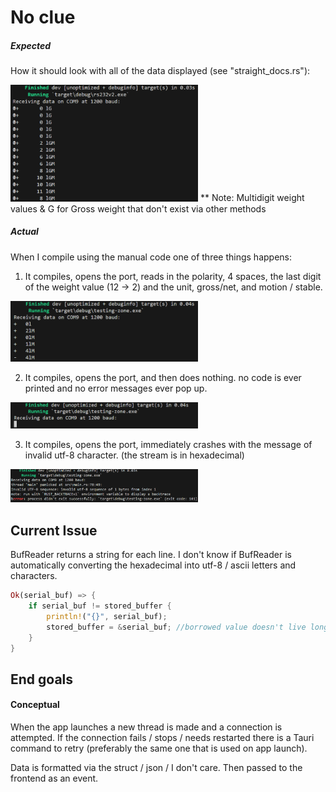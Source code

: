 # No clue

##### Expected
<p>How it should look with all of the data displayed (see "straight_docs.rs"):</p>
<img style="max-width: 300px" src="image-3.png"/>
** Note: Multidigit weight values & G for Gross weight that don't exist via other methods 

##### Actual
When I compile using the manual code one of three things happens:
1. It compiles, opens the port, reads in the polarity, 4 spaces, the last digit of the weight value (12 -> 2) and the unit, gross/net, and motion / stable.
<img style="max-width: 300px" src="image-2.png"/>

2. It compiles, opens the port, and then does nothing. no code is ever printed and no error messages ever pop up.
<img style="max-width: 300px" src="image-1.png"/>

3. It compiles, opens the port, immediately crashes with the message of invalid utf-8 character. (the stream is in hexadecimal)
<img style="max-width: 300px" src="image.png"/>


## Current Issue
<p>BufReader returns a string for each line. I don't know if BufReader is automatically converting the hexadecimal into utf-8 / ascii letters and characters.</p>

``` rust
Ok(serial_buf) => {
    if serial_buf != stored_buffer {                       
        println!("{}", serial_buf);
        stored_buffer = &serial_buf; //borrowed value doesn't live long enough
    }
}
```

## End goals

#### Conceptual
<p>When the app launches a new thread is made and a connection is attempted. If the connection fails / stops / needs restarted there is a Tauri command to retry (preferably the same one that is used on app launch).</p>
<p>Data is formatted via the struct / json / I don't care. Then passed to the frontend as an event.</p>
